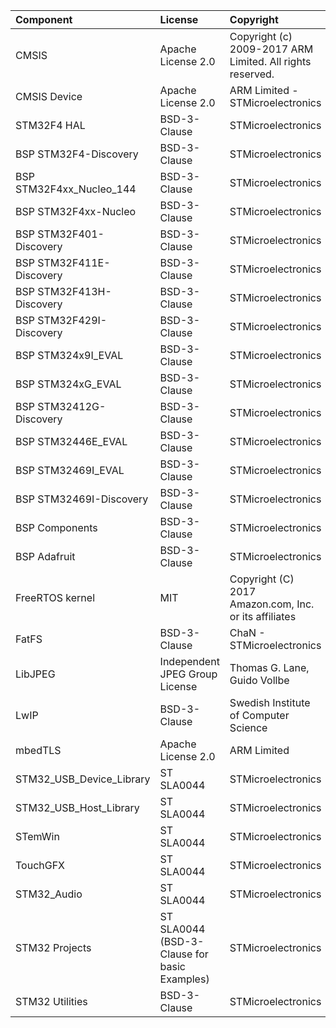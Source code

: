 | Component                       | License              | Copyright |
|:---------                       |:-------              |:----------|
| CMSIS                           | Apache License 2.0   | Copyright (c) 2009-2017 ARM Limited. All rights reserved. |
| CMSIS Device                    | Apache License 2.0   | ARM Limited - STMicroelectronics |
| STM32F4 HAL                     | BSD-3-Clause         | STMicroelectronics |
| BSP STM32F4-Discovery           | BSD-3-Clause         | STMicroelectronics |
| BSP STM32F4xx_Nucleo_144        | BSD-3-Clause         | STMicroelectronics |
| BSP STM32F4xx-Nucleo            | BSD-3-Clause         | STMicroelectronics |
| BSP STM32F401-Discovery         | BSD-3-Clause         | STMicroelectronics |
| BSP STM32F411E-Discovery        | BSD-3-Clause         | STMicroelectronics |
| BSP STM32F413H-Discovery        | BSD-3-Clause         | STMicroelectronics |
| BSP STM32F429I-Discovery        | BSD-3-Clause         | STMicroelectronics |
| BSP STM324x9I_EVAL              | BSD-3-Clause         | STMicroelectronics |
| BSP STM324xG_EVAL               | BSD-3-Clause         | STMicroelectronics |
| BSP STM32412G-Discovery         | BSD-3-Clause         | STMicroelectronics |
| BSP STM32446E_EVAL              | BSD-3-Clause         | STMicroelectronics |
| BSP STM32469I_EVAL              | BSD-3-Clause         | STMicroelectronics |
| BSP STM32469I-Discovery         | BSD-3-Clause         | STMicroelectronics |
| BSP Components                  | BSD-3-Clause         | STMicroelectronics |
| BSP Adafruit                    | BSD-3-Clause         | STMicroelectronics |
| FreeRTOS kernel                 | MIT                  | Copyright (C) 2017 Amazon.com, Inc. or its affiliates |
| FatFS                           | BSD-3-Clause         | ChaN - STMicroelectronics |
| LibJPEG                         | Independent JPEG Group License | Thomas G. Lane, Guido Vollbe |
| LwIP                            | BSD-3-Clause         | Swedish Institute of Computer Science  |
| mbedTLS                         | Apache License 2.0   | ARM Limited |
| STM32_USB_Device_Library        | ST SLA0044           | STMicroelectronics |
| STM32_USB_Host_Library          | ST SLA0044           | STMicroelectronics |
| STemWin                         | ST SLA0044           | STMicroelectronics |
| TouchGFX                        | ST SLA0044           | STMicroelectronics |
| STM32_Audio                     | ST SLA0044           | STMicroelectronics |
| STM32 Projects                  | ST SLA0044 (BSD-3-Clause for basic Examples) | STMicroelectronics |
| STM32 Utilities                 | BSD-3-Clause         | STMicroelectronics |